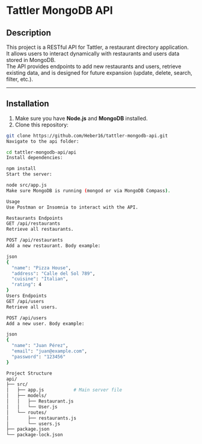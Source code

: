# Tattler MongoDB API

## Description
This project is a RESTful API for Tattler, a restaurant directory application.  
It allows users to interact dynamically with restaurants and users data stored in MongoDB.  
The API provides endpoints to add new restaurants and users, retrieve existing data, and is designed for future expansion (update, delete, search, filter, etc.).

---

## Installation

1. Make sure you have **Node.js** and **MongoDB** installed.
2. Clone this repository:
```bash
git clone https://github.com/Heber16/tattler-mongodb-api.git
Navigate to the api folder:

cd tattler-mongodb-api/api
Install dependencies:

npm install
Start the server:

node src/app.js
Make sure MongoDB is running (mongod or via MongoDB Compass).

Usage
Use Postman or Insomnia to interact with the API.

Restaurants Endpoints
GET /api/restaurants
Retrieve all restaurants.

POST /api/restaurants
Add a new restaurant. Body example:

json
{
  "name": "Pizza House",
  "address": "Calle del Sol 789",
  "cuisine": "Italian",
  "rating": 4
}
Users Endpoints
GET /api/users
Retrieve all users.

POST /api/users
Add a new user. Body example:

json
{
  "name": "Juan Pérez",
  "email": "juan@example.com",
  "password": "123456"
}

Project Structure
api/
├── src/
│   ├── app.js           # Main server file
│   ├── models/
│   │   ├── Restaurant.js
│   │   └── User.js
│   └── routes/
│       ├── restaurants.js
│       └── users.js
├── package.json
└── package-lock.json

